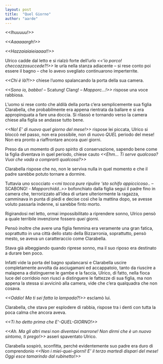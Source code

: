 ```yaml
---
layout: post
title:  "Quel Giorno"
author: "aarde"
---
```


*<<Ihuuuuu!>>*

*<<Aaaaaargh!>>*

*<<Hazzaiaiaieiaaaa!!>>*

Ulrico cadde dal letto e si rialzò forte dell’urlo *<<’io porco! checcazzosuccede?!>>* le urla nella stanza adiacente – si rese conto poi essere il bagno – che lo avevo svegliato continuarono imperterrite.

*<<Chi è là?!>>* chiese l’uomo spalancando la porta della sua camera.

*<<Sono io, babbo!* – Scatung! Clang! – *Mapporc…!>>* rispose una voce rabbiosa. 

L’uomo si rese conto che aldilà della porta c’era semplicemente sua figlia Clarabella, che probabilmente era appena rientrata da ballare e si era appropinquata a fare una doccia. Si rilassò e tornando verso la camera chiese alla figlia se andasse tutto bene. 

*<<No! E’ di nuovo quel giorno del mese!>>* rispose lei piccata, Ulrico si bloccò nel passo, non era possibile, non di nuovo *QUEL* periodo del mese! Non era pronto a riaffrontare ancora *quei* giorni. 

Preso da un momento di puro spirito di conservazione, sapendo bene come la figlia diventava in quel periodo, chiese cauto *<<Ehm… Ti serve qualcosa? Vuoi che vada a comprarti qualcosa?>>* 

Clarabella rispose che no, non le serviva nulla in quel momento e che il padre sarebbe potuto tornare a dormire.

Tuttavia uno scocciato *<<mi tocca pure ripulire ‘sto schifo appiccicoso..* – SCABONG! - *Mapporchidd..>>* bofonchiato dalla figlia seguì il padre fino in camera che, terrorizzato all’idea di urtare ulteriormente  la ragazza, camminava in punta di piedi e decise così che la mattina dopo, se avesse voluto passarla indenne, si sarebbe finto morto.

Rigirandosi nel letto, ormai impossibilitato a riprendere sonno, Ulrico pensò a quale terribile invenzione fossero *quei* giorni.

Pensò inoltre che avere una figlia femmina era veramente una gran fatica, soprattutto in una città dello stato della Bizzarronia, soprattutto, pensò mesto, se aveva un caratteraccio come Clarabella.

Stava già albeggiando quando riprese sonno, ma il suo riposo era destinato a durare ben poco. 

Infatti vide la porta del bagno spalancarsi e Clarabella uscire completamente avvolta da asciugamani ed accappatoio, tanto da riuscire a malapena a distinguerne le gambe e la faccia, Ulrico, di fatto, nella fioca luce del corridoio non riuscì a distinguere le fattezze di sua figlia, ma non appena la stessa si avvicinò alla camera, vide che c’era qualquadra che non cosava. 

*<<Oddio! Ma ti sei fatta la lampada?!>>* esclamò lui.

Clarabella, che stava per esplodere di rabbia, rispose tra i denti con tutta la poca calma che ancora aveva. 

*<<Ti ho detto prima che E'-QUEL-GIORNO!>>*

*<<Ah. Ma gli altri mesi non diventavi marrone! Non dirmi che è un nuovo sintomo, ti prego!>>* asserì spaventato Ulrico.

Clarabella sospirò, sconfitta, perché evidentemente suo padre era duro di comprendonio *<<Non i miei-quei-giorni! E’ il terzo martedì dispari del mese! Oggi esce tamarindo dal rubinetto!>>*